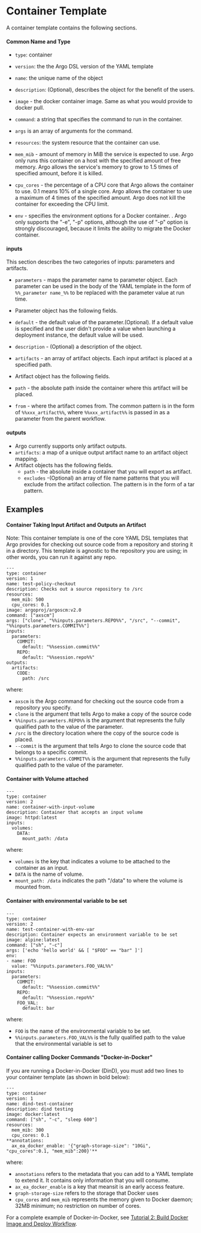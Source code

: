 # Container Template

A container template contains the following sections.

#### Common Name and Type

*   `type`: container
*   `version`: the the Argo DSL version of the YAML template
*   `name`: the unique name of the object
*   `description`: (Optional), describes the object for the benefit of the users.

*   `image` - the docker container image. Same as what you would provide to docker pull.

*   `command`: a string that specifies the command to run in the container.
*   `args` is an array of arguments for the command.

*   `resources`: the system resource that the container can use.

*   `mem_mib` - amount of memory in MiB the service is expected to use. Argo only runs this container on a host with the specified amount of free memory. Argo allows the service's memory to grow to 1.5 times of specified amount, before it is killed.

*   `cpu_cores` - the percentage of a CPU core that Argo allows the container to use. 0.1 means 10% of a single core. Argo allows the container to use a maximum of 4 times of the specified amount. Argo does not kill the container for exceeding the CPU limit.

*   `env` - specifies the environment options for a Docker container. . Argo only supports the "-e", "-p" options, although the use of "-p" option is strongly discouraged, because it limits the ability to migrate the Docker container.

#### inputs

This section describes the two categories of inputs: parameters and artifacts.

*   `parameters` - maps the parameter name to parameter object. Each parameter can be used in the body of the YAML template in the form of `%%_parameter name_%%` to be replaced with the parameter value at run time.

*   Parameter object has the following fields.

*   `default` - the default value of the parameter.(Optional). If a default value is specified and the user didn't provide a value when launching a deployment instance, the default value will be used.

*   `description` - (Optional) a description of the object.

*   `artifacts` - an array of artifact objects. Each input artifact is placed at a specified path.

*   Artifact object has the following fields.

*   `path` - the absolute path inside the container where this artifact will be placed.

*   `from` - where the artifact comes from. The common pattern is in the form of `%%xxx_artifact%%`, where `%%xxx_artifact%%` is passed in as a parameter from the parent workflow.

#### outputs

*   Argo currently supports only artifact outputs.
*   `artifacts`: a map of a unique output artifact name to an artifact object mapping.
*   Artifact objects has the following fields.
    *   `path` - the absolute inside a container that you will export as artifact.
    *   `excludes` -(Optional) an array of file name patterns that you will exclude from the artifact collection. The pattern is in the form of a tar pattern.

## Examples

<!--#### Container with Input Parameter

```
---
type: container
version: 1
name: noop-container-with-input-parameter
description: Container that has a required input parameter
image: alpine:latest
command: ["sh", "-c"]
args: ["echo 'sleeping for %%inputs.parameters.SLEEP%% seconds' ; sleep %%inputs.parameters.SLEEP%%; echo 'done'"]
inputs:
  parameters:
    SLEEP:
```

where:

*   `1` represents the version of the Argo YAML DSL that the template is using (the value is a string type).
*   `alpine:latest` refers to the registry that the latest Docker image is pulled from; this image is used for running the container.
*   `["sh", "-c"]` are the commands to execute on the container.
*   `%%inputs.parameters.SLEEP%%` is the fully qualified path to value of the input parameter `SLEEP`

#### Container Outputs an Artifact

```
---
type: container
version: 1
name: test-container-with-output-artifact
description: Container which produces an output artifact
image: alpine:latest
command: ["sh", "-c"]
args: ["echo 'sleeping for 20 seconds' && sleep 20 && echo 'done'"]
outputs:
  artifacts:
    BIN-OUTPUT:
      path: /bin
```

where:

*   `BIN-INPUT` is the artifact that the container outputs.
*   `/bin` is the path to store the output artifact.

#### Container Takes an Input Artifact

```
---
type: container
version: 1
name: test-container-with-input-artifact
description: Container which accepts an input artifact
image: alpine:latest
command: ["sh", "-c"]
args: ["find /root/bin && echo 'sleeping for 20 seconds' && sleep 20 && echo 'done'"]
inputs:
  artifacts:
    BIN-INPUT:
      path: /root/bin
```

where:

*   `BIN-INPUT` is the artifact that the container takes as input.
*   `/root/bin` is the path to store the input artifact.-->

#### Container Taking Input Artifact and Outputs an Artifact

Note: This container template is one of the core YAML DSL templates that Argo provides for checking out source code from a repository and storing it in a directory. This template is agnostic to the repository you are using; in other words, you can run it against any repo.

```
---
type: container
version: 1
name: test-policy-checkout
description: Checks out a source repository to /src
resources:
  mem_mib: 500
  cpu_cores: 0.1
image: argoproj/argoscm:v2.0
command: ["axscm"]
args: ["clone", "%%inputs.parameters.REPO%%", "/src", "--commit", "%%inputs.parameters.COMMIT%%"]
inputs:
  parameters:
    COMMIT:
      default: "%%session.commit%%"
    REPO:
      default: "%%session.repo%%"
outputs:
  artifacts:
    CODE:
      path: /src
```

where:

*   `axscm` is the Argo command for checking out the source code from a repository you specify.
*   `clone` is the argument that tells Argo to make a copy of the source code
*   `%%inputs.parameters.REPO%%` is the argument that represents the fully qualified path to the value of the parameter.
*   `/src` is the directory location where the copy of the source code is placed.
*   `--commit` is the argument that tells Argo to clone the source code that belongs to a specific commit.
*   `%%inputs.parameters.COMMIT%%` is the argument that represents the fully qualified path to the value of the parameter.

#### Container with Volume attached

```
---
type: container
version: 2
name: container-with-input-volume
description: Container that accepts an input volume
image: httpd:latest
inputs:
  volumes:
    DATA:
      mount_path: /data
```

where:

*   `volumes` is the key that indicates a volume to be attached to the container as an input.
*   `DATA` is the name of volume.
*   `mount_path: /data` indicates the path "/data" to where the volume is mounted from.

#### Container with environmental variable to be set

```
---
type: container
version: 2
name: test-container-with-env-var
description: Container expects an environment variable to be set
image: alpine:latest
command: ["sh", "-c"]
args: ['echo 'hello world' && [ "$FOO" == "bar" ]']
env:
- name: FOO
  value: "%%inputs.parameters.FOO_VAL%%"
inputs:
  parameters:
    COMMIT:
      default: "%%session.commit%%"
    REPO:
      default: "%%session.repo%%"
    FOO_VAL:
      default: bar

```

where:

*   `FOO` is the name of the environmental variable to be set.
*   `%%inputs.parameters.FOO_VAL%%` is the fully qualified path to the value that the environmental variable is set to

#### <a name="ContainerDinDWorkflow"></a>Container calling Docker Commands "Docker-in-Docker"

If you are running a Docker-in-Docker (DinD), you must add two lines to your container template (as shown in bold below):

```
---
type: container
version: 1
name: dind-test-container
description: dind testing
image: docker:latest
command: ["sh", "-c", "sleep 600"]
resources:
  mem_mib: 300
  cpu_cores: 0.1
**annotations:
  ax_ea_docker_enable: '{"graph-storage-size": "10Gi", "cpu_cores":0.1, "mem_mib":200}'**
```

where:

*   `annotations` refers to the metadata that you can add to a YAML template to extend it. It contains only information that you will consume.
*   `ax_ea_docker_enable` is a key that meansit is an early access feature.
*   `graph-storage-size` refers to the storage that Docker uses
*   `cpu_cores` and `mem_mib` represents the memory given to Docker daemon; 32MB minimum; no restriction on number of cores.

For a complete example of Docker-in-Docker, see [Tutorial 2: Build Docker Image and Deploy Workflow](#/docs;doc=argo_tutorial_2_create_docker_image_build_workflow.md).
